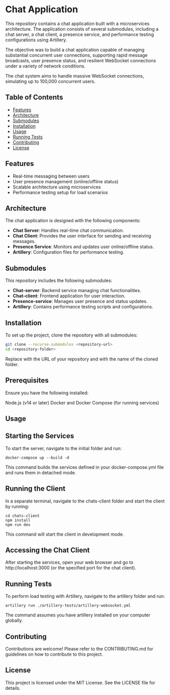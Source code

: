 # Chat Application

This repository contains a chat application built with a microservices architecture. The application consists of several submodules, including a chat server, a chat client, a presence service, and performance testing configurations using Artillery.

The objective was to build a chat application capable of managing substantial concurrent user connections, supporting rapid message broadcasts, user presence status, and resilient WebSocket connections under a variety of network conditions.

The chat system aims to handle massive WebSocket connections, simulating up to 100,000 concurrent users.

## Table of Contents
- [Features](#features)
- [Architecture](#architecture)
- [Submodules](#submodules)
- [Installation](#installation)
- [Usage](#usage)
- [Running Tests](#running-tests)
- [Contributing](#contributing)
- [License](#license)

## Features
- Real-time messaging between users
- User presence management (online/offline status)
- Scalable architecture using microservices
- Performance testing setup for load scenarios

## Architecture
The chat application is designed with the following components:
- **Chat Server**: Handles real-time chat communication.
- **Chat Client**: Provides the user interface for sending and receiving messages.
- **Presence Service**: Monitors and updates user online/offline status.
- **Artillery**: Configuration files for performance testing.

## Submodules
This repository includes the following submodules:
- **Chat-server**: Backend service managing chat functionalities.
- **Chat-client**: Frontend application for user interaction.
- **Presence-service**: Manages user presence and status updates.
- **Artillery**: Contains performance testing scripts and configurations.

## Installation
To set up the project, clone the repository with all submodules:

```bash
git clone --recurse-submodules <repository-url>
cd <repository-folder>
```

Replace <repository-url> with the URL of your repository and <repository-folder> with the name of the cloned folder.

## Prerequisites
Ensure you have the following installed:

Node.js (v14 or later)
Docker and Docker Compose (for running services)

## Usage
## Starting the Services
To start the server, navigate to the initial folder and run:
```
docker-compose up --build -d
```
This command builds the services defined in your docker-compose.yml file and runs them in detached mode.

## Running the Client
In a separate terminal, navigate to the chats-client folder and start the client by running:
```
cd chats-client
npm install
npm run dev
```
This command will start the client in development mode.

## Accessing the Chat Client
After starting the services, open your web browser and go to http://localhost:3000 (or the specified port for the chat client).

## Running Tests
To perform load testing with Artillery, navigate to the artillery folder and run:

```
artillery run ./artillery-tests/artillery-websocket.yml
```
The command assumes you have artillery installed on your computer globally.

## Contributing
Contributions are welcome! Please refer to the CONTRIBUTING.md for guidelines on how to contribute to this project.

## License
This project is licensed under the MIT License. See the LICENSE file for details.